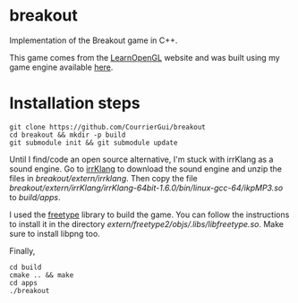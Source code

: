 # breakout
Implementation of the Breakout game in C++.

This game comes from the [LearnOpenGL](https://learnopengl.com) website and was built using my game engine available [here](https://github.com/CourrierGui/pangolin).

# Installation steps

```
git clone https://github.com/CourrierGui/breakout
cd breakout && mkdir -p build
git submodule init && git submodule update
```

Until I find/code an open source alternative, I'm stuck with irrKlang as a sound engine.
Go to [irrKlang](https://www.ambiera.com/irrklang/downloads.html) to download the sound engine and unzip the files in *breakout/extern/irrklang*.
Then copy the file *breakout/extern/irrKlang/irrKlang-64bit-1.6.0/bin/linux-gcc-64/ikpMP3.so* to *build/apps*.

I used the [freetype](https://www.freetype.org/download.html) library to build
the game. You can follow the instructions to install it in the directory
*extern/freetype2/objs/.libs/libfreetype.so*. Make sure to install libpng too.

Finally,
```
cd build
cmake .. && make
cd apps
./breakout
```
